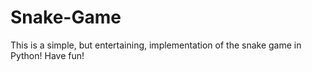 # Snake-Game
This is a simple, but entertaining, implementation of the snake game in Python! Have fun!
